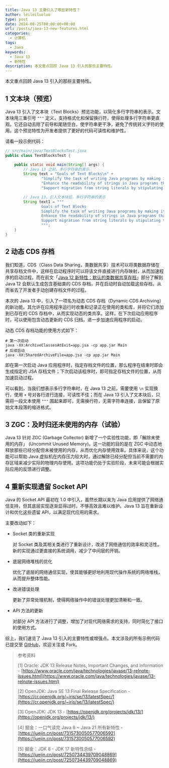 ```yaml
---
title: Java 13 主要引入了哪些新特性？
author: leileiluoluo
type: post
date: 2024-08-25T08:00:00+08:00
url: /posts/java-13-new-features.html
categories:
  - 计算机
tags:
  - Java
keywords:
  - Java 13
  - 新特性
description: 本文重点回顾 Java 13 引入的那些主要特性。
---
```


本文重点回顾 Java 13 引入的那些主要特性。

## 1 文本块（预览）

Java 13 引入了文本块（Text Blocks）预览功能，以简化多行字符串的表示。文本块用三重引号 `"""` 定义，支持格式化和保留换行符，使得处理多行字符串更直观。它还自动去除了前导和尾随空白，使字符串更干净，避免了传统转义字符的使用。这个预览特性为开发者提供了更好的代码可读性和维护性。

请看一段示例代码：

```java
// src/main/java/TextBlocksTest.java
public class TextBlocksTest {

    public static void main(String[] args) {
        // Java 13 之前，多行字符串的表示
        String text = "Goals of Text Blocks\n" +
                "Simplify the task of writing Java programs by making it easy to express strings that span several lines of source code, while avoiding escape sequences in common cases.\n" +
                "Enhance the readability of strings in Java programs that denote code written in non-Java languages.\n" +
                "Support migration from string literals by stipulating that any new construct can express the same set of strings as a string literal, and interpret the same escape sequences, and be manipulated like a string literal.";

        // Java 13，引入文本块后，多行字符串的表示
        String text1 = """
                Goals of Text Blocks
                Simplify the task of writing Java programs by making it easy to express strings that span several lines of source code, while avoiding escape sequences in common cases.
                Enhance the readability of strings in Java programs that denote code written in non-Java languages.
                Support migration from string literals by stipulating that any new construct can express the same set of strings as a string literal, and interpret the same escape sequences, and be manipulated like a string literal.
                """;
    }
}
```

## 2 动态 CDS 存档

我们知道，CDS（Class Data Sharing，类数据共享）技术可以将类数据存储在共享存档文件中，这样在启动程序时可以将该文件直接进行内存映射，从而加速程序的启动过程。而在前文「[Java 12 新特性：默认的类数据共享存档](https://leileiluoluo.github.io/posts/java-12-new-features.html#8-默认的类数据共享存档)」部分了解到 Java 12 会默认生成包含基础类的 CDS 存档，并在启动时自动加载这些存档，从而省去了开发者手动创建存档文件的过程。

本次的 Java 13 中，引入了一项名为动态 CDS 存档（Dynamic CDS Archiving）的新功能。其允许在应用程序运行时收集和记录正在使用的类和库，并将它们添加到已存在的 CDS 存档中，从而实现动态的类共享。这样，在下次启动应用程序时，可以使用包含动态更新的 CDS 归档，进一步加速应用程序的启动。

动态 CDS 存档功能的使用方式如下：

```shell
# 第一次启动
java -XX:ArchiveClassesAtExit=app.jsa -cp app.jar Main
# 后续启动
java -XX:SharedArchiveFile=app.jsa -cp app.jar Main
```

即在第一次启动 Java 应用程序时，指定存档文件的位置，那么程序在结束时即会生成指定的 JSA 存档文件；下次启动该程序时，即可指定存档文件的位置，从而加速启动过程。

可以看到，当我们想表示多行字符串时，在 Java 13 之前，需要使用 `\n` 实现换行，使用 `+` 号对各行进行连接，可读性不佳；而在 Java 13 引入了文本块后，只需将一段文本使用 `"""` 围起来即可，无需换行符，无需字符串连接，且保留了原始文本段落的缩进格式。

## 3 ZGC：及时归还未使用的内存（试验）

Java 13 针对 ZGC (Garbage Collector) 新增了一个实验性功能，即「解除未使用的内存」 (Uncommit Unused Memory)。这一功能的目的是在 ZGC 中动态地释放那些已经分配但未被使用的内存，从而优化内存使用效率。具体来说，这个功能可以帮助 Java 虚拟机在内存压力较大时，通过解除已经分配但当前不需要的内存区域来减少实际的物理内存使用。这项功能仍处于实验阶段，未来可能会根据实际应用的反馈进行调整。

## 4 重新实现遗留 Socket API

Java 的 Socket API 最初在 1.0 中引入，虽然长期以来为 Java 应用提供了网络通信支持，但其底层实现逐渐显得过时，不够高效且难以维护。Java 13 旨在重新设计和优化这些遗留 API，以满足现代应用的需求。

主要改动如下：

- Socket 类的重新实现

  对 Socket 类及其相关类进行了重新设计，改进了网络通信的效率和灵活性。新的实现通过更直接的系统调用，减少了中间层的开销。

- 底层网络堆栈的优化

  优化了底层的网络通信实现，使其能够更好地利用现代操作系统的网络堆栈，从而提升整体性能。

- 改进错误处理

  更新了异常处理机制，使得网络操作中的错误处理更加清晰和一致。

- API 方法的更新
  
  对部分 API 方法进行了调整，增加了对现代网络需求的支持，同时简化了接口的使用方式。

综上，我们速览了 Java 13 引入的主要特性或增强点。本文涉及的所有示例代码已提交至 [GitHub](https://github.com/leileiluoluo/java-exercises/tree/main/java-13-new-features-demo/src/main/java)，欢迎关注或 Fork。

> 参考资料
>
> [1] Oracle: JDK 13 Release Notes, Important Changes, and Information - [https://www.oracle.com/java/technologies/javase/13-relnote-issues.html](https://www.oracle.com/java/technologies/javase/13-relnote-issues.html)
>
> [2] OpenJDK: Java SE 13 Final Release Specification - [https://cr.openjdk.org/~iris/se/13/latestSpec/](https://cr.openjdk.org/~iris/se/13/latestSpec/)
>
> [3] OpenJDK: JDK 13 - [https://openjdk.org/projects/jdk/13/](https://openjdk.org/projects/jdk/13/)
>
> [4] 掘金：一口气读完 Java 8 ~ Java 21 所有新特性 - [https://juejin.cn/post/7315730050577006592](https://juejin.cn/post/7315730050577006592)
>
> [5] 掘金：JDK 8 - JDK 17 新特性总结 - [https://juejin.cn/post/7250734439709048869](https://juejin.cn/post/7250734439709048869)
